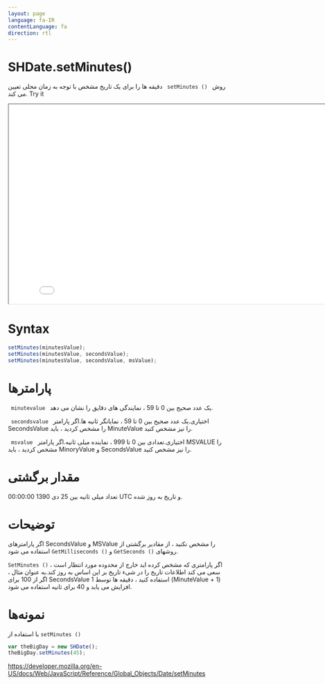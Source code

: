 ```yaml
---
layout: page
language: fa-IR
contentLanguage: fa
direction: rtl
---
```


# SHDate.setMinutes()

روش <code dir = "ltr"> setMinutes () </code> دقیقه ها را برای یک تاریخ مشخص با توجه به زمان محلی تعیین می کند.
Try it

<iframe style="width: 830px; height: 460px;" src="/SHDateTime-js/examples/live.html?function=setMinutes" title="MDN Web Docs Interactive Example" loading="lazy"></iframe>
<br/>

# Syntax

```js
setMinutes(minutesValue);
setMinutes(minutesValue, secondsValue);
setMinutes(minutesValue, secondsValue, msValue);
```

# پارامترها

<code dir = "ltr"> minutevalue </code>
یک عدد صحیح بین 0 تا 59 ، نمایندگی های دقایق را نشان می دهد.

<code dir = "ltr"> secondsvalue </code>
اختیاری.یک عدد صحیح بین 0 تا 59 ، نمایانگر ثانیه ها.اگر پارامتر SecondsValue را مشخص کردید ، باید MinuteValue را نیز مشخص کنید.

<code dir = "ltr"> msvalue </code>
اختیاری.تعدادی بین 0 تا 999 ، نماینده میلی ثانیه.اگر پارامتر MSVALUE را مشخص کردید ، باید MinoryValue و SecondsValue را نیز مشخص کنید.

# مقدار برگشتی

تعداد میلی ثانیه بین 25 دی 1390 00:00:00 UTC و تاریخ به روز شده.

# توضیحات

اگر پارامترهای SecondsValue و MSValue را مشخص نکنید ، از مقادیر برگشتی از روشهای <code dir="ltr">GetSeconds ()</code> و <code dir="ltr">GetMilliseconds ()</code> استفاده می شود.

اگر پارامتری که مشخص کرده اید خارج از محدوده مورد انتظار است ، <code dir="ltr">SetMinutes ()</code> سعی می کند اطلاعات تاریخ را در شیء تاریخ بر این اساس به روز کند.به عنوان مثال ، اگر از 100 برای SecondsValue استفاده کنید ، دقیقه ها توسط 1 (MinuteValue + 1) افزایش می یابد و 40 برای ثانیه استفاده می شود.

# نمونه‌ها

با استفاده از <code dir="ltr">setMinutes ()</code>

```js
var theBigDay = new SHDate();
theBigDay.setMinutes(45);
```

https://developer.mozilla.org/en-US/docs/Web/JavaScript/Reference/Global_Objects/Date/setMinutes
